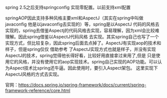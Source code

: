 spring 2.5之后支持springconfig  实现零配置。以前支持xml配置

springAOP因此支持多种风格主要xml和AspectJ（其实在spring中叫做javaconfig  他是以javaconfig去实现的）等，spring是以AspectJ
代码的风格去实现的，spring去借鉴Aspectj的代码风格去实现，容易理解，因为xml会比较难理解。因此spring借鉴以AspectJ代码风格
去实现。其实spring自己也写了一个实现方式，但比较复杂，因此spring后面去点掉了。AspectJ有实现aop的技术和样子，但是spring仅仅
借助参考 了AspectJ实现方式也就是样子，并没有实现AspectJ的技术，spring觉得他长得好看，比较好用直接拿过来用了,但是
只是使用它的风格，并没有使用它的aop实现技术。spring自己实现的AOP功能。可以认为Aspect技术比spring还牛逼。因此使用时，要引入Aspect架包。
这里实现下AspectJ风格的方式去实现。

官网：https://docs.spring.io/spring-framework/docs/current/spring-framework-reference/core.html